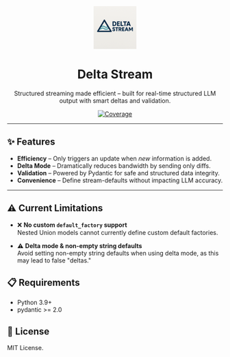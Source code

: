<p align="center">
  <img src="logo.png" alt="Delta Stream Logo" height="100"/>
</p>

<h1 align="center">Delta Stream</h1>
<p align="center">Structured streaming made efficient – built for real-time structured LLM output with smart deltas and validation.</p>

<div align="center">

<!-- [![PyPI version](https://badge.fury.io/py/delta-stream.svg)](https://pypi.org/project/delta-stream/) -->
<!-- [![Python Versions](https://img.shields.io/pypi/pyversions/delta-stream.svg)](https://pypi.org/project/delta-stream/)
[![License](https://img.shields.io/github/license/your-org/delta-stream)](https://github.com/your-org/delta-stream/blob/main/LICENSE) -->
<!-- [![CI](https://github.com/your-org/delta-stream/actions/workflows/ci.yml/badge.svg)](https://github.com/your-org/delta-stream/actions/workflows/ci.yml) -->
[![Coverage](https://codecov.io/gh/DavidTokar12/DeltaStream/graph/badge.svg?token=L8WPX4BHLL)](https://codecov.io/gh/DavidTokar12/DeltaStream)

</div>

<!-- <p align="center">
  <a href="https://your-project-url.com">
    <img src="https://your-image-url.com/demo.gif" alt="Delta Stream Demo" height="400"/>
  </a>
</p> -->

---

## ✨ Features

- **Efficiency** – Only triggers an update when *new* information is added.
- **Delta Mode** – Dramatically reduces bandwidth by sending only diffs.
- **Validation** – Powered by Pydantic for safe and structured data integrity.
- **Convenience** – Define stream-defaults without impacting LLM accuracy.

<!-- ---

## 📦 Installation

We recommend using [uv](https://docs.astral.sh/uv/) for fast installs:

```bash
uv add delta-stream
```

Or with pip:

```bash
pip install delta-stream
```

---

## 🚀 Usage

> TBD – usage examples and code snippets coming soon. -->

---

## ⚠️ Current Limitations

- ❌ **No custom `default_factory` support**  
  Nested Union models cannot currently define custom default factories.

- ⚠️ **Delta mode & non-empty string defaults**  
  Avoid setting non-empty string defaults when using delta mode, as this may lead to false "deltas."


## 📋 Requirements

- Python 3.9+
- pydantic >= 2.0


## 📄 License

MIT License.
